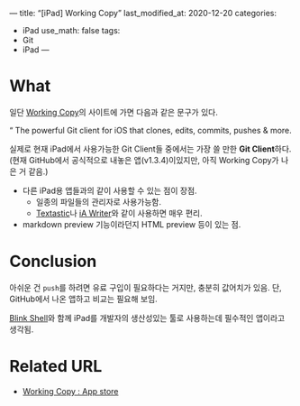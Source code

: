 —
title: “[iPad] Working Copy”
last_modified_at: 2020-12-20
categories: 
 - iPad
use_math: false
tags: 
 - Git
 - iPad
—

# What

일단 [Working Copy](https://workingcopyapp.com/#)의 사이트에 가면 다음과 같은 문구가 있다.

“ The powerful Git client for iOS that clones, edits, commits, pushes & more.

실제로 현재 iPad에서 사용가능한 Git Client들 중에서는 가장 쓸 만한 **Git Client**하다. (현재 GitHub에서 공식적으로 내놓은 앱(v1.3.4)이있지만, 아직 Working Copy가 나은 거 같음.)

* 다른 iPad용 앱들과의 같이 사용할 수 있는 점이 장점.
	* 일종의 파일들의 관리자로 사용가능함.
	* [Textastic](https://itunes.apple.com/dk/app/textastic-code-editor-6/id1049254261?mt=8&at=1000lHq)나 [iA Writer](https://ia.net/writer)와 같이 사용하면 매우 편리.
* markdown preview 기능이라던지 HTML preview 등이 있는 점.


# Conclusion

아쉬운 건 `push`를 하려면 유료 구입이 필요하다는 거지만, 충분히 값어치가 있음. 단, GitHub에서 나온 앱하고 비교는 필요해 보임.

[Blink Shell](https://apps.apple.com/kr/app/blink-shell-mosh-ssh-client/id1156707581)와 함께 iPad를 개발자의 생산성있는 툴로 사용하는데 필수적인 앱이라고 생각됨.

# Related URL
* [Working Copy : App store](https://apps.apple.com/kr/app/working-copy-git-client/id896694807)
